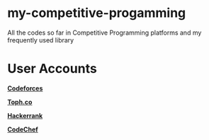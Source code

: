# my-competitive-progamming
All the codes so far in Competitive Programming platforms and my frequently used library

# User Accounts
[**Codeforces**](https://codeforces.com/profile/1605069)

[**Toph.co**](https://toph.co/u/fahad_69)

[**Hackerrank**](https://www.hackerrank.com/fahad69?hr_r=1)

[**CodeChef**](https://www.codechef.com/users/fahad69)
